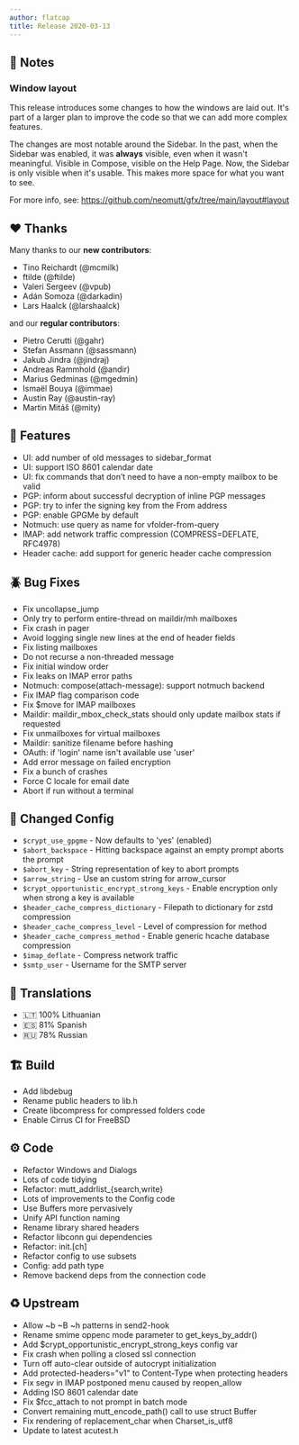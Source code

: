 ```yaml
---
author: flatcap
title: Release 2020-03-13
---
```


## :book: Notes

### Window layout

This release introduces some changes to how the windows are laid out.
It's part of a larger plan to improve the code so that we can add more complex features.

The changes are most notable around the Sidebar.
In the past, when the Sidebar was enabled, it was **always** visible, even when it wasn't meaningful.
Visible in Compose, visible on the Help Page.
Now, the Sidebar is only visible when it's usable.
This makes more space for what you want to see.

For more info, see: https://github.com/neomutt/gfx/tree/main/layout#layout

## :heart: Thanks

Many thanks to our **new contributors**:

- Tino Reichardt (@mcmilk)
- ftilde (@ftilde)
- Valeri Sergeev (@vpub)
- Adán Somoza (@darkadin)
- Lars Haalck (@larshaalck)

and our **regular contributors**:

- Pietro Cerutti (@gahr)
- Stefan Assmann (@sassmann)
- Jakub Jindra (@jindraj)
- Andreas Rammhold (@andir)
- Marius Gedminas (@mgedmin)
- Ismaël Bouya (@immae)
- Austin Ray (@austin-ray)
- Martin Mitáš (@mity)

## :gift: Features

- UI: add number of old messages to sidebar_format
- UI: support ISO 8601 calendar date
- UI: fix commands that don’t need to have a non-empty mailbox to be valid
- PGP: inform about successful decryption of inline PGP messages
- PGP: try to infer the signing key from the From address
- PGP: enable GPGMe by default
- Notmuch: use query as name for vfolder-from-query
- IMAP: add network traffic compression (COMPRESS=DEFLATE, RFC4978)
- Header cache: add support for generic header cache compression

## :beetle: Bug Fixes

- Fix uncollapse_jump
- Only try to perform entire-thread on maildir/mh mailboxes
- Fix crash in pager
- Avoid logging single new lines at the end of header fields
- Fix listing mailboxes
- Do not recurse a non-threaded message
- Fix initial window order
- Fix leaks on IMAP error paths
- Notmuch: compose(attach-message): support notmuch backend
- Fix IMAP flag comparison code
- Fix $move for IMAP mailboxes
- Maildir: maildir_mbox_check_stats should only update mailbox stats if requested
- Fix unmailboxes for virtual mailboxes
- Maildir: sanitize filename before hashing
- OAuth: if 'login' name isn't available use 'user'
- Add error message on failed encryption
- Fix a bunch of crashes
- Force C locale for email date
- Abort if run without a terminal

## :wrench: Changed Config

- `$crypt_use_gpgme`                         - Now defaults to 'yes' (enabled)
- `$abort_backspace`                         - Hitting backspace against an empty prompt aborts the prompt
- `$abort_key`                               - String representation of key to abort prompts
- `$arrow_string`                            - Use an custom string for arrow_cursor
- `$crypt_opportunistic_encrypt_strong_keys` - Enable encryption only when strong a key is available
- `$header_cache_compress_dictionary`        - Filepath to dictionary for zstd compression
- `$header_cache_compress_level`             - Level of compression for method
- `$header_cache_compress_method`            - Enable generic hcache database compression
- `$imap_deflate`                            - Compress network traffic
- `$smtp_user`                               - Username for the SMTP server

## :black_flag: Translations

- :lithuania: 100% Lithuanian
- :es: 81% Spanish
- :ru: 78% Russian

## :building_construction: Build

- Add libdebug
- Rename public headers to lib.h
- Create libcompress for compressed folders code
- Enable Cirrus CI for FreeBSD

## :gear: Code

- Refactor Windows and Dialogs
- Lots of code tidying
- Refactor: mutt_addrlist\_{search,write}
- Lots of improvements to the Config code
- Use Buffers more pervasively
- Unify API function naming
- Rename library shared headers
- Refactor libconn gui dependencies
- Refactor: init.[ch]
- Refactor config to use subsets
- Config: add path type
- Remove backend deps from the connection code

## :recycle: Upstream

- Allow ~b ~B ~h patterns in send2-hook
- Rename smime oppenc mode parameter to get_keys_by_addr()
- Add $crypt_opportunistic_encrypt_strong_keys config var
- Fix crash when polling a closed ssl connection
- Turn off auto-clear outside of autocrypt initialization
- Add protected-headers="v1" to Content-Type when protecting headers
- Fix segv in IMAP postponed menu caused by reopen_allow
- Adding ISO 8601 calendar date
- Fix $fcc_attach to not prompt in batch mode
- Convert remaining mutt_encode_path() call to use struct Buffer
- Fix rendering of replacement_char when Charset_is_utf8
- Update to latest acutest.h

